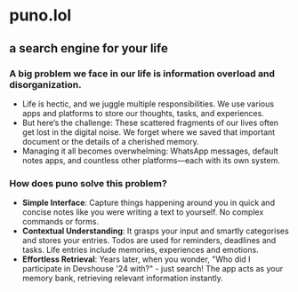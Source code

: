 # puno.lol
## a search engine for your life

### A big problem we face in our life is **information overload and disorganization**.
- Life is hectic, and we juggle multiple responsibilities. We use various apps and platforms to store our thoughts, tasks, and experiences.
- But here’s the challenge: These scattered fragments of our lives often get lost in the digital noise. We forget where we saved that important document or the details of a cherished memory.
- Managing it all becomes overwhelming: WhatsApp messages, default notes apps, and countless other platforms—each with its own system.
### How does puno solve this problem?
- **Simple Interface**: Capture things happening around you in quick and concise notes like you were writing a text to yourself. No complex commands or forms.
- **Contextual Understanding**: It grasps your input and smartly categorises and stores your entries. Todos are used for reminders, deadlines and tasks. Life entries include memories, experiences and emotions.
- **Effortless Retrieval**: Years later, when you wonder, "Who did I participate in Devshouse '24 with?" - just search! The app acts as your memory bank, retrieving relevant information instantly.
